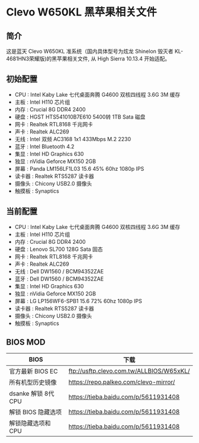 # Clevo W650KL 黑苹果相关文件

## 简介
这是蓝天 Clevo W650KL 准系统（国内具体型号为炫龙 Shinelon 毁灭者 KL-4681HN3荣耀版)的黑苹果相关文件, 从 High Sierra 10.13.4 开始适配。

## 初始配置
- CPU  : Intel Kaby Lake 七代桌面奔腾 G4600 双核四线程 3.6G 3M 缓存
- 主板 : Intel H110 芯片组
- 内存 : Crucial 8G DDR4 2400
- 硬盘 : HGST HTS541010B7E610 5400转 1TB Sata 磁盘
- 网卡 : Realtek RTL8168 千兆网卡
- 声卡 : Realtek ALC269
- 无线 : Intel 双频 AC3168 1x1 433Mbps M.2 2230
- 蓝牙 : Intel Bluetooth 4.2
- 集显 : Intel HD Graphics 630
- 独显 : nVidia Geforce MX150 2GB
- 屏幕 : Panda LM156LF1L03 15.6 45% 60hz 1080p IPS
- 读卡器 : Realtek RTS5287 读卡器
- 摄像头 : Chicony USB2.0 摄像头
- 触摸板 : Synaptics

## 当前配置
- CPU  : Intel Kaby Lake 七代桌面奔腾 G4600 双核四线程 3.6G 3M 缓存
- 主板 : Intel H110 芯片组
- 内存 : Crucial 8G DDR4 2400
- 硬盘 : Lenovo SL700 128G Sata 固态
- 网卡 : Realtek RTL8168 千兆网卡
- 声卡 : Realtek ALC269
- 无线 : Dell DW1560 / BCM94352ZAE
- 蓝牙 : Dell DW1560 / BCM94352ZAE
- 集显 : Intel HD Graphics 630
- 独显 : nVidia Geforce MX150 2GB
- 屏幕 : LG LP156WF6-SPB1 15.6 72% 60hz 1080p IPS
- 读卡器 : Realtek RTS5287 读卡器
- 摄像头 : Chicony USB2.0 摄像头
- 触摸板 : Synaptics

## BIOS MOD
| BIOS  | 下载 | 
| ---------- | -----------|
|官方最新 BIOS EC|ftp://usftp.clevo.com.tw/ALLBIOS/W65xKL/|
|所有机型历史镜像|https://repo.palkeo.com/clevo-mirror/|
|dsanke 解锁 8代 CPU|https://tieba.baidu.com/p/5611931408|
|解锁 BIOS 隐藏选项|https://tieba.baidu.com/p/5611931408|
|解锁隐藏选项和 CPU|https://tieba.baidu.com/p/5611931408|
